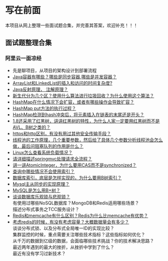 # 写在前面 

本项目从网上整理一些面试题合集，并完善其答案，欢迎补充！！！

## 面试题整理合集

### 阿里云一面凉经  
- 先是聊项目，从项目的架构设计到部署流程
- [Java容器有哪些？哪些是同步容器,哪些是并发容器？](./aliyun-first-interview-fail/container.md)
- [ArrayList和LinkedList的插入和访问的时间复杂度?](./aliyun-first-interview-fail/arraylist-linkedlist.md)
- [Java反射原理， 注解原理？](./aliyun-first-interview-fail/reflect-annotation.md)
- [新生代分为几个区？使用什么算法进行垃圾回收？为什么使用这个算法？](./aliyun-first-interview-fail/jvm-memory-survivor.md)
- [HashMap在什么情况下会扩容，或者有哪些操作会导致扩容？](./aliyun-first-interview-fail/hashmap-resize.md)
- [HashMap put方法的执行过程？](./aliyun-first-interview-fail/hashmap-put.md)  
- [HashMap检测到hash冲突后，将元素插入在链表的末尾还是开头？](./aliyun-first-interview-fail/hashmap-conflict.md)  
- [1.8还采用了红黑树，讲讲红黑树的特性，为什么人家一定要用红黑树而不是AVL、B树之类的？](./aliyun-first-interview-fail/hashmap-redblacktree.md)    
- [https和http区别，有没有用过其他安全传输手段？](./aliyun-first-interview-fail/https-http.md)  
- [线程池的工作原理，几个重要参数，然后给了具体几个参数分析线程池会怎么做，最后问阻塞队列的作用是什么？](./aliyun-first-interview-fail/thread-pool.md)   
- [Linux怎么查看系统负载情况？](./aliyun-first-interview-fail/linux-load.md)  
- [请详细描述springmvc处理请求全流程？](./aliyun-first-interview-fail/springmvc.md)  
- [讲一讲AtomicInteger，为什么要用CAS而不是synchronized？](./aliyun-first-interview-fail/atomic-integer.md)    
- [查询中哪些情况不会使用索引？](./aliyun-first-interview-fail/mysql-not-use-index.md)  
- [数据库索引，底层是怎样实现的，为什么要用B树索引？](./aliyun-first-interview-fail/innodb-index-implement.md)  
- [Mysql主从同步的实现原理？](./aliyun-first-interview-fail/mysql-master-slave.md)  
- [MySQL是怎么用B+树？](./aliyun-first-interview-fail/mysql-user-b+tree.md)  
- [谈谈数据库乐观锁与悲观锁？](./aliyun-first-interview-fail/mysql-lock.md)  
有使用过哪些NoSQL数据库？MongoDB和Redis适用哪些场景？  
描述分布式事务之TCC服务设计？  
- [Redis和memcache有什么区别？Redis为什么比memcache有优势？](./aliyun-first-interview-fail/redis-memcached.md)    
- [考虑redis的时候，有没有考虑容量？大概数据量会有多少？](./aliyun-first-interview-fail/redis-volume.md)    
谈谈分布式锁、以及分布式全局唯一ID的实现比较？  
集群监控的时候，重点需要关注哪些技术指标？这些指标如何优化？  
从千万的数据到亿级的数据，会面临哪些技术挑战？你的技术解决思路？  
最近两年遇到的最大的挫折，从挫折中学到了什么？  
最近有没有学习过新技术？
